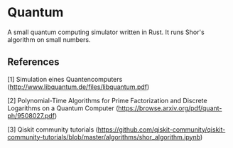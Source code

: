 # Quantum

A small quantum computing simulator written in Rust. It runs Shor's algorithm on small numbers.

## References

[1] Simulation eines Quantencomputers (http://www.libquantum.de/files/libquantum.pdf)

[2] Polynomial-Time Algorithms for Prime Factorization and Discrete Logarithms on a Quantum Computer (https://browse.arxiv.org/pdf/quant-ph/9508027.pdf)

[3] Qiskit community tutorials (https://github.com/qiskit-community/qiskit-community-tutorials/blob/master/algorithms/shor_algorithm.ipynb)

